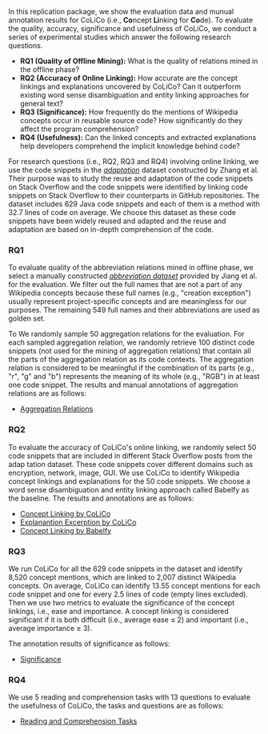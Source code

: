 <!-- # Replication Package of CoLiCo -->

In this replication package, we show the evaluation data and munual annotation results for CoLiCo (i.e., **Co**ncept **Li**nking for **Co**de).
To evaluate the quality, accuracy, significance and usefulness of CoLiCo, we conduct a series of experimental studies which answer the following research questions.
- **RQ1 (Quality of Offline Mining):** What is the quality of relations mined in the offline phase?
- **RQ2 (Accuracy of Online Linking):** How accurate are the concept linkings and explanations uncovered by CoLiCo? Can it outperform existing word sense disambiguation and entity linking approaches for general text?
- **RQ3 (Significance):** How frequently do the mentions of Wikipedia concepts occur in reusable source code? How significantly do they affect the program comprehension?
- **RQ4 (Usefulness):** Can the linked concepts and extracted explanations help developers comprehend the implicit knowledge behind code?

For research questions (i.e., RQ2, RQ3 and RQ4) involving online linking, we use the code snippets in the [*adaptation*](https://figshare.com/articles/dataset/ICSE_artifact/7722068/2?file=14372909) dataset constructed by Zhang et al.
Their purpose was to study the reuse and adaptation of the code snippets on Stack Overflow and the code snippets were identified by linking code snippets on Stack Overflow to their counterparts in GitHub repositories.
The dataset includes 629 Java code snippets and each of them is a method with 32.7 lines of code on average.
We choose this dataset as these code snippets have been widely reused and adapted and the reuse and adaptation are based on in-depth comprehension of the code.

### RQ1
To evaluate quality of the abbreviation relations mined in offline phase, we select a manually constructed [*abbreviation dataset*](https://github.com/liuhuigmail/ParameterAbbreviation) provided by Jiang et al. for the evaluation.
We filter out the full names that are not a part of any Wikipedia concepts because these full names (e.g., "creation exception") usually represent project-specific concepts and are meaningless for our purposes.
The remaining 549 full names and their abbreviations are used as golden set.

To We randomly sample 50 aggregation relations for the evaluation. For each sampled aggregation relation, we randomly retrieve 100 distinct code snippets (not used for the mining of aggregation relations) that contain all the parts of the aggregation relation as its code contexts. The aggregation relation is considered to be meaningful if the combination of its parts (e.g., "r", "g" and "b") represents the meaning of its whole (e.g., "RGB") in at least one code snippet.
The results and manual annotations of aggregation relations are as follows:<br>
- [Aggregation Relations](./RQ1_aggregation_result.txt)


### RQ2
To evaluate the accuracy of CoLiCo's online linking, we randomly select 50 code snippets that are included in different Stack Overflow posts from the adap tation dataset. These code snippets cover different domains such as encryption, network, image, GUI.
We use CoLiCo to identify Wikipedia concept linkings and explanations for the 50 code snippets. We choose a word sense disambiguation and entity linking approach called Babelfy as the baseline.
The results and annotations are as follows:<br>
- [Concept Linking by CoLiCo](./RQ2_CoLiCo_concept_linking_result.zip)
- [Explanantion Excerption by CoLiCo](./RQ2_CoLiCo_explanation_excerption_result.zip)
- [Concept Linking by Babelfy](./RQ2_Babelfy_concept_linking_result.zip)

### RQ3
We run CoLiCo for all the 629 code snippets in the dataset and identify 8,520 concept mentions, which are linked to 2,007 distinct Wikipedia concepts. On average, CoLiCo can identify 13.55 concept mentions for each code snippet and one for every 2.5 lines of code (empty lines excluded).
Then we use two metrics to evaluate the significance of the concept linkings, i.e., ease and importance.  A concept linking is considered significant if it is both difficult (i.e., average ease ≤ 2) and important (i.e., average importance ≥ 3). 

The annotation results of significance as follows:<br>
- [Significance](./RQ3_CoLiCo_significance_result.zip)

### RQ4
We use 5 reading and comprehension tasks with 13 questions to evaluate the usefulness of CoLiCo, the tasks and questions are as follows:<br>
- [Reading and Comprehension Tasks](./rq4_tasks.md)
